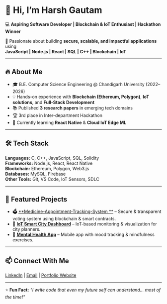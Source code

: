 # 👋 Hi, I’m Harsh Gautam

💻 **Aspiring Software Developer | Blockchain & IoT Enthusiast | Hackathon Winner**

🚀 Passionate about building **secure, scalable, and impactful applications** using  
**JavaScript | Node.js | React | SQL | C++ | Blockchain | IoT**

---

## 🔥 About Me
- 🎓 B.E. Computer Science Engineering @ Chandigarh University (2022–2026)
- 💡 Hands-on experience with **Blockchain (Ethereum, Polygon)**, **IoT solutions**, and **Full-Stack Development**
- 📚 Published **3 research papers** in emerging tech domains
- 🏆 3rd place in Inter-department Hackathon
- 🌱 Currently learning **React Native** & **Cloud IoT Edge ML**

---

## 🛠 Tech Stack
**Languages:** C, C++, JavaScript, SQL, Solidity  
**Frameworks:** Node.js, React, React Native  
**Blockchain:** Ethereum, Polygon, Web3.js  
**Databases:** MySQL, Firebase  
**Other Tools:** Git, VS Code, IoT Sensors, SDLC

---

## 📌 Featured Projects
- 🗳 [**Medicine-Appointment-Tracking-System
**](https://github.com/itsharsh9876/Medicine-Appointment-Tracking-System) – Secure & transparent voting system using blockchain & smart contracts.  
- 🌆 [**IoT Smart City Dashboard**](https://github.com/itsharsh9876/iot-smart-city) – IoT-based monitoring & visualization for city planners.  
- 🧠 [**Mental Health App**](https://github.com/itsharsh9876/mental-health-app) – Mobile app with mood tracking & mindfulness exercises.  

---

## 📫 Connect With Me
[LinkedIn](https://www.linkedin.com/in/harshgautam07/) | [Email](mailto:gautamharshu7767@gmail.com) | [Portfolio Website](#)

---

⭐ **Fun Fact:** *"I write code that even my future self can understand… most of the time!"*
